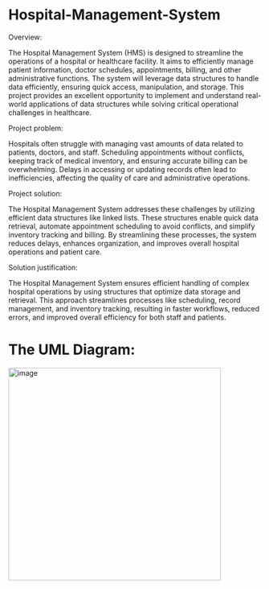 # Hospital-Management-System

Overview:


The Hospital Management System (HMS) is designed to streamline the operations of a hospital or healthcare facility. It aims to efficiently manage patient information, doctor schedules, appointments, billing, and other administrative functions. The system will leverage data structures to handle data efficiently, ensuring quick access, manipulation, and storage.
This project provides an excellent opportunity to implement and understand real-world applications of data structures while solving critical operational challenges in healthcare.

Project problem:

Hospitals often struggle with managing vast amounts of data related to patients, doctors, and staff. Scheduling appointments without conflicts, keeping track of medical inventory, and ensuring accurate billing can be overwhelming. Delays in accessing or updating records often lead to inefficiencies, affecting the quality of care and administrative operations. 

Project solution:

The Hospital Management System addresses these challenges by utilizing efficient data structures like linked lists. These structures enable quick data retrieval, automate appointment scheduling to avoid conflicts, and simplify inventory tracking and billing. By streamlining these processes, the system reduces delays, enhances organization, and improves overall hospital operations and patient care.

Solution justification:

The Hospital Management System ensures efficient handling of complex hospital operations by using structures that optimize data storage and retrieval. This approach streamlines processes like scheduling, record management, and inventory tracking, resulting in faster workflows, reduced errors, and improved overall efficiency for both staff and patients.

# The UML Diagram:
<img width="423" alt="image" src="https://github.com/user-attachments/assets/caebafa1-c93e-4875-b99a-20d07460f061" />
